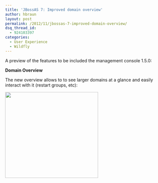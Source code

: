```yaml
---
title: 'JBossAS 7: Improved domain overview'
author: hbraun
layout: post
permalink: /2012/11/jbossas-7-improved-domain-overview/
dsq_thread_id:
  - 924103397
categories:
  - User Experience
  - Wildfly
---
```

A preview of the features to be included the management console 1.5.0:

**Domain Overview**

The new overview allows to to see larger domains at a glance and easily interact with it (restart groups, etc):

[<img src="http://hbraun.info/wp-content/uploads/2012/11/Screen-Shot-2012-11-12-at-8.38.27-AM-300x278.png" alt="" title="Domain Overview" width="300" height="278" class="aligncenter size-medium wp-image-358" />][1]

 [1]: http://hbraun.info/wp-content/uploads/2012/11/Screen-Shot-2012-11-12-at-8.38.27-AM.png